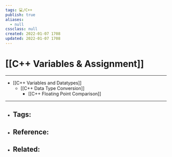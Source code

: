 ```yaml
---
tags: 💻️/C++
publish: true
aliases:
  - null
cssclass: null
created: 2022-01-07 1708
updated: 2022-01-07 1708
---
```


# [[C++ Variables & Assignment]]

---

- [[C++ Variables and Datatypes]]
	- [[C++ Data Type Conversion]]
		- [[C++ Floating Point Comparison]]

---

- Tags: 
	- 
- Reference:
	- 
- Related:
	- 
